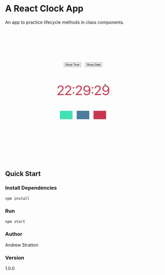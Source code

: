 # A React Clock App 

An app to practice lifecycle methods in class components. 

![Demo](assets/react-clock.gif)

## Quick Start
### Install Dependencies

```
npm install
```
### Run
```
npm start
```
### Author

Andrew Stratton

### Version

1.0.0
